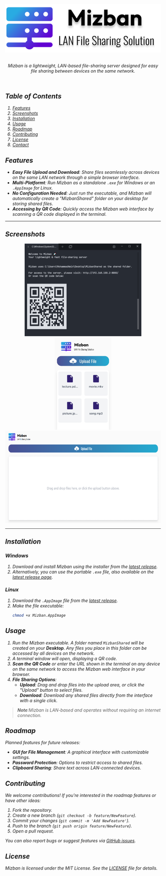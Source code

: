 <div align="center">
  <img src="clients/frontend/icons/logo.svg" alt="Mizban">
</div>
<br>
<p align="center">
<em>Mizban is a lightweight, LAN-based file-sharing server designed for easy file sharing between devices on the same network.<em>
</p>
<br>



## Table of Contents
1. [Features](#features)
2. [Screenshots](#screenshots)
3. [Installation](#installation)
4. [Usage](#usage)
5. [Roadmap](#roadmap)
6. [Contributing](#contributing)
7. [License](#license)
8. [Contact](#contact)


## Features
- **Easy File Upload and Download**: Share files seamlessly across devices on the same LAN network through a simple browser interface.
- **Multi-Platformt**: Run Mizban as a standalone `.exe` for Windows or an `.AppImage` for Linux.
- **No Configuration Needed**: Just run the executable, and Mizban will automatically create a "MizbanShared" folder on your desktop for storing shared files.
- **Accessing by QR Code**: Quickly access the Mizban web interface by scanning a QR code displayed in the terminal.

---

## Screenshots
<div align="center">
  <img src="clients/frontend/imgs/terminal.PNG" alt="Server Terminal" height="300"/>
  <img src="clients/frontend/imgs/mobile-ui.jpeg" alt="Mobile UI" height="300"/>
  <img src="clients/frontend/imgs/web-ui.png" alt="Web UI" height="300"/>
</div>

---

## Installation

### Windows
1. Download and install Mizban using the installer from the [latest release](https://github.com/yourusername/Mizban/releases).
2. Alternatively, you can use the portable `.exe` file, also available on the [latest release page](https://github.com/yourusername/Mizban/releases).

### Linux
1. Download the `.AppImage` file from the [latest release](https://github.com/yourusername/Mizban/releases).
2. Make the file executable:
   ```bash
   chmod +x Mizban.AppImage
   ```
## Usage

1. Run the Mizban executable. A folder named `MizbanShared` will be created on your **Desktop**. Any files you place in this folder can be accessed by all devices on the network.
2. A terminal window will open, displaying a QR code.
3. **Scan the QR Code** or enter the URL shown in the terminal on any device on the same network to access the Mizban web interface in your browser.
4. **File Sharing Options**:
   - **Upload**: Drag and drop files into the upload area, or click the "Upload" button to select files.
   - **Download**: Download any shared files directly from the interface with a single click.

> **Note**:Mizban is LAN-based and operates without requiring an internet connection.


## Roadmap
Planned features for future releases:
- **GUI for File Management**: A graphical interface with customizable settings.
- **Password Protection**: Options to restrict access to shared files.
- **Clipboard Sharing**: Share text across LAN-connected devices.


## Contributing
We welcome contributions! If you're interested in the roadmap features or have other ideas:
1. Fork the repository.
2. Create a new branch (`git checkout -b feature/NewFeature`).
3. Commit your changes (`git commit -m 'Add NewFeature'`).
4. Push to the branch (`git push origin feature/NewFeature`).
5. Open a pull request.

You can also report bugs or suggest features via [GitHub issues](https://github.com/yourusername/Mizban/issues).


## License
Mizban is licensed under the MIT License. See the [LICENSE](https://github.com/yourusername/Mizban/blob/main/LICENSE) file for details.

